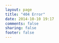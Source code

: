 ```yaml
---
layout: page
title: "404 Error"
date: 2014-10-10 19:17
comments: false
sharing: false
footer: false
---
```

<script type="text/javascript" src="http://www.qq.com/404/search_children,js" charset="utf-8></script>